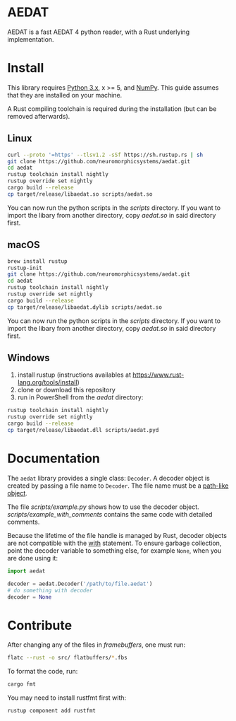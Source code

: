 # AEDAT

AEDAT is a fast AEDAT 4 python reader, with a Rust underlying implementation.

# Install

This library requires [Python 3.x](https://www.python.org), x >= 5, and [NumPy](https://numpy.org). This guide assumes that they are installed on your machine.

A Rust compiling toolchain is required during the installation (but can be removed afterwards).

## Linux

```sh
curl --proto '=https' --tlsv1.2 -sSf https://sh.rustup.rs | sh
git clone https://github.com/neuromorphicsystems/aedat.git
cd aedat
rustup toolchain install nightly
rustup override set nightly
cargo build --release
cp target/release/libaedat.so scripts/aedat.so
```

You can now run the python scripts in the *scripts* directory. If you want to import the libary from another directory, copy *aedat.so* in said directory first.

## macOS

```sh
brew install rustup
rustup-init
git clone https://github.com/neuromorphicsystems/aedat.git
cd aedat
rustup toolchain install nightly
rustup override set nightly
cargo build --release
cp target/release/libaedat.dylib scripts/aedat.so
```

You can now run the python scripts in the *scripts* directory. If you want to import the libary from another directory, copy *aedat.so* in said directory first.

## Windows

1. install rustup (instructions availables at https://www.rust-lang.org/tools/install)
2. clone or download this repository
3. run in PowerShell from the *aedat* directory:
  ```sh
  rustup toolchain install nightly
  rustup override set nightly
  cargo build --release
  cp target/release/libaedat.dll scripts/aedat.pyd
  ```

# Documentation

The `aedat` library provides a single class: `Decoder`. A decoder object is created by passing a file name to `Decoder`. The file name must be a [path-like object](https://docs.python.org/3/glossary.html#term-path-like-object).

The file *scripts/example.py* shows how to use the decoder object. *scripts/example_with_comments* contains the same code with detailed comments.

Because the lifetime of the file handle is managed by Rust, decoder objects are not compatible with the [with](https://docs.python.org/3/reference/compound_stmts.html#with) statement. To ensure garbage collection, point the decoder variable to something else, for example `None`, when you are done using it:
```py
import aedat

decoder = aedat.Decoder('/path/to/file.aedat')
# do something with decoder
decoder = None
```

# Contribute

After changing any of the files in *framebuffers*, one must run:
```sh
flatc --rust -o src/ flatbuffers/*.fbs
```

To format the code, run:
```sh
cargo fmt
```
You may need to install rustfmt first with:
```sh
rustup component add rustfmt
```
